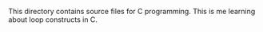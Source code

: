 This directory contains source files for C programming.
This is me learning about loop constructs in C.
